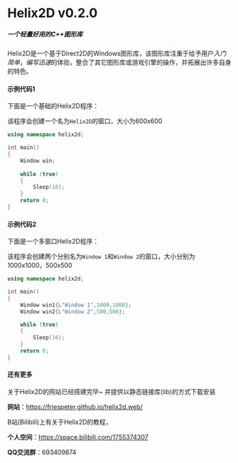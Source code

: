 # Helix2D v0.2.0
##### 一个轻量好用的C++图形库

Helix2D是一个基于Direct2D的Windows图形库，该图形库注重于给予用户*入门简单*，*编写迅速*的体验，整合了其它图形库或游戏引擎的操作，并拓展出许多自身的特色。

#### 示例代码1

下面是一个基础的Helix2D程序：

该程序会创建一个名为`Helix2D`的窗口，大小为600x600
```C++
using namespace helix2d;

int main()
{
    Window win;
    
    while (true)
    {
        Sleep(16);
    }
    return 0;
}

```


#### 示例代码2

下面是一个多窗口Helix2D程序：

该程序会创建两个分别名为`Window 1`和`Window 2`的窗口，大小分别为1000x1000，500x500
```C++
using namespace helix2d;

int main()
{
    Window win1{L"Window 1",1000,1000};
    Window win2{L"Window 2",500,500};

    while (true)
    {
        Sleep(16);
    }
    return 0;
}
```

#### 还有更多

关于Helix2D的网站已经搭建完毕~ 并提供以静态链接库(lib)的方式下载安装

**网站**：https://friespeter.github.io/helix2d.web/

B站(Bilibili)上有关于Helix2D的教程，

**个人空间**：https://space.bilibili.com/1755374307

**QQ交流群**：693409874